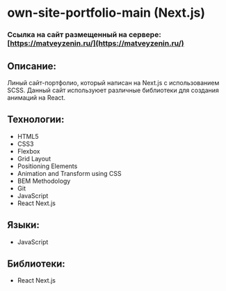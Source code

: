 # own-site-portfolio-main (Next.js) 

### Ссылка на сайт размещенный на сервере: [https://matveyzenin.ru/](https://matveyzenin.ru/)

## Описание:

Линый сайт-портфолио, который написан на Next.js с использованием SCSS. Данный сайт используюет различные библиотеки для создания анимаций на React.

## Технологии:

* HTML5 
* CSS3 
* Flexbox
* Grid Layout
* Positioning Elements
* Animation and Transform using CSS
* BEM Methodology
* Git
* JavaScript
* React Next.js

## Языки:

* JavaScript

## Библиотеки:

* React Next.js
